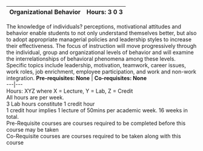 **Organizational Behavior** | **Hours: 3 0 3**  
---|---  
The knowledge of individuals? perceptions, motivational attitudes and behavior enable students to not only understand themselves better, but also to adopt appropriate managerial policies and leadership styles to increase their effectiveness. The focus of instruction will move progressively through the individual, group and organizational levels of behavior and will examine the interrelationships of behavioral phenomena among these levels. Specific topics include leadership, motivation, teamwork, career issues, work roles, job enrichment, employee participation, and work and non-work integration.
**Pre-requisites: None** | **Co-requisites: None**  
---|---  
Hours: XYZ where X = Lecture, Y = Lab, Z = Credit  
All hours are per week.  
3 Lab hours constitute 1 credit hour  
1 credit hour implies 1 lecture of 50mins per academic week. 16 weeks in total.  
Pre-Requisite courses are courses required to be completed before this course may be taken  
Co-Requisite courses are courses required to be taken along with this course
